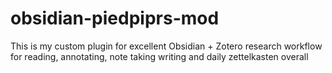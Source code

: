 # obsidian-piedpiprs-mod
This is my custom plugin for excellent Obsidian + Zotero research workflow for reading, annotating, note taking writing and daily zettelkasten overall
